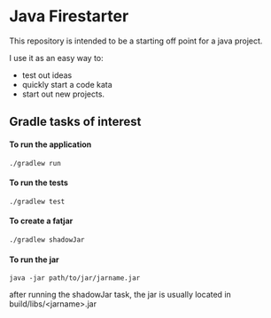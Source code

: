 # Java Firestarter
This repository is intended to be a starting off point for a java project.  

I use it as an easy way to:
* test out ideas
* quickly start a code kata
* start out new projects.

## Gradle tasks of interest
#### To run the application
```
./gradlew run

```

#### To run the tests
```
./gradlew test

```

#### To create a fatjar

```
./gradlew shadowJar
```

#### To run the jar
```
java -jar path/to/jar/jarname.jar
```
after running the shadowJar task, the jar is usually located in build/libs/\<jarname\>.jar